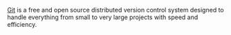 [Git](https://git-scm.com/) is a free and open source distributed version 
control system designed to handle everything from small to very 
large projects with speed and efficiency. 
